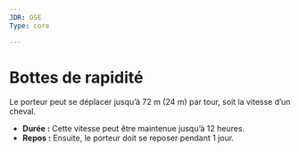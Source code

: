 ```yaml
---
JDR: OSE
Type: core

---
```

# Bottes de rapidité

Le porteur peut se déplacer jusqu’à 72 m (24 m) par tour, soit la vitesse d’un cheval.

- **Durée :** Cette vitesse peut être maintenue jusqu’à 12 heures.
- **Repos :** Ensuite, le porteur doit se reposer pendant 1 jour.